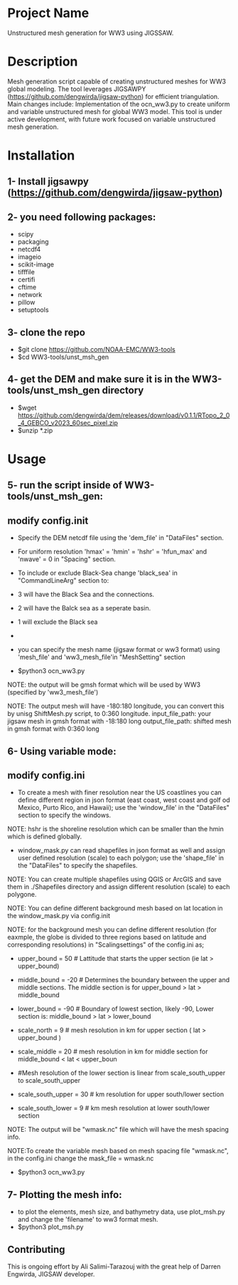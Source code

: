 # Project Name
Unstructured mesh generation for WW3 using JIGSSAW.
# Description
Mesh generation script capable of creating unstructured meshes for WW3 global modeling. The tool leverages JIGSAWPY (https://github.com/dengwirda/jigsaw-python) for efficient triangulation.
Main changes include:
Implementation of the ocn_ww3.py to create uniform and variable unstructured mesh for global WW3 model.
This tool is under active development, with future work focused on variable unstructured mesh generation.

# Installation

## 1- Install jigsawpy (https://github.com/dengwirda/jigsaw-python)

## 2- you need following packages:
- scipy
- packaging
- netcdf4
- imageio
- scikit-image
- tifffile
- certifi
- cftime
- network
- pillow
- setuptools

## 3- clone the repo
- $git clone https://github.com/NOAA-EMC/WW3-tools
- $cd WW3-tools/unst_msh_gen

## 4- get the DEM and make sure it is in the WW3-tools/unst_msh_gen directory
- $wget https://github.com/dengwirda/dem/releases/download/v0.1.1/RTopo_2_0_4_GEBCO_v2023_60sec_pixel.zip
- $unzip *.zip
 
# Usage
## 5- run the script inside of WW3-tools/unst_msh_gen:

## modify config.init
- Specify the DEM netcdf file using the 'dem_file' in "DataFiles" section.
- For uniform resolution 'hmax' = 'hmin' = 'hshr' = 'hfun_max' and 'nwave' = 0 in "Spacing" section.
- To include or exclude Black-Sea change 'black_sea' in "CommandLineArg" section to:
- 3 will have the Black Sea and the connections.
- 2 will have the Balck sea as a seperate basin.
- 1 will exclude the Black sea
-
- you can specify the mesh name (jigsaw format or ww3 format) using 'mesh_file' and 'ww3_mesh_file'in "MeshSetting" section 

- $python3 ocn_ww3.py

NOTE: the output will be gmsh format which will be used by WW3 (specified by 'ww3_mesh_file')

NOTE: The output mesh will have -180:180 longitude, you can convert this by unisg ShiftMesh.py script, to 0:360 longitude.
	input_file_path: your jigsaw mesh in gmsh format with -18:180 long
	output_file_path: shifted mesh in gmsh format with 0:360 long


## 6- Using variable mode:

## modify config.ini
- To create a mesh with finer resolution near the US coastlines you can define different region in json format (east coast, west coast and golf od Mexico, Purto Rico, and Hawaii); use the 'window_file' in the "DataFiles" section to specify the windows.

NOTE: hshr is the shoreline resolution which can be smaller than the hmin which is defined globally.

- window_mask.py can read shapefiles in json format as well and assign user defined resolution (scale) to each polygon; use the 'shape_file' in the "DataFiles" to specify the shapefiles.

NOTE: You can create multiple shapefiles using QGIS or ArcGIS and save them in ./Shapefiles directory and assign different resolution (scale) to each polygone.

NOTE: You can define different background mesh based on lat location in the window_mask.py via config.init
		
NOTE: for the background mesh you can define different resolution (for eaxmple, the globe is divided to three regions based on latitude and corresponding resolutions) in "Scalingsettings" of the config.ini as;

- upper_bound = 50          # Lattitude that starts the upper section (ie lat > upper_bound) 
- middle_bound = -20        # Determines the boundary between the upper  and middle sections.  The middle section is for upper_bound > lat > middle_bound
- lower_bound = -90         # Boundary of lowest section, likely -90,   Lower section is:   middle_bound > lat > lower_bound
    	 
- scale_north = 9           # mesh resolution  in km for upper section ( lat > upper_bound )
- scale_middle = 20         # mesh resolution in km for  middle section for middle_bound < lat < upper_boun
- #Mesh resolution of the lower section is linear from scale_south_upper to scale_south_upper
- scale_south_upper = 30    # km resolution for upper south/lower section 
- scale_south_lower = 9     # km mesh resolution at lower south/lower section 
	
NOTE: The output will be "wmask.nc" file which will have the mesh spacing info.


NOTE:To create the variable mesh based on mesh spacing file "wmask.nc", in the config.ini change the mask_file = wmask.nc

- $python3 ocn_ww3.py


## 7- Plotting the mesh info:

- to plot the elements, mesh size, and bathymetry data, use plot_msh.py and change the 'filename' to ww3 format mesh.
- $python3 plot_msh.py

## Contributing
This is ongoing effort by Ali Salimi-Tarazouj with the great help of Darren Engwirda, JIGSAW developer.
